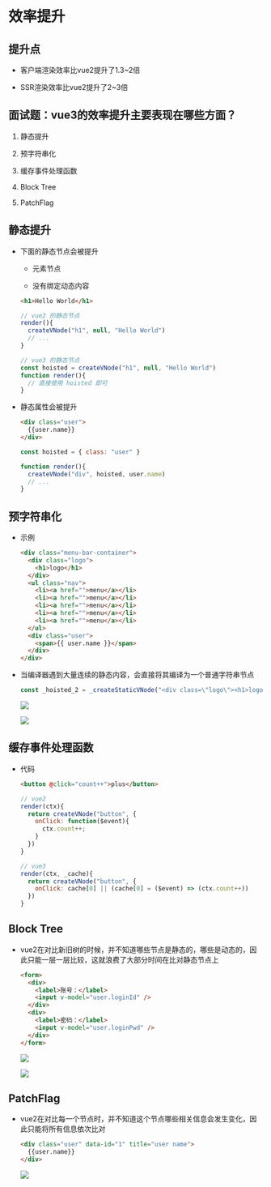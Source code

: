 # 效率提升

## 提升点

  - 客户端渲染效率比vue2提升了1.3\~2倍

  - SSR渲染效率比vue2提升了2\~3倍

## 面试题：vue3的效率提升主要表现在哪些方面？

1.  静态提升

2.  预字符串化

3.  缓存事件处理函数

4.  Block Tree

5.  PatchFlag

## 静态提升

  - 下面的静态节点会被提升

      - 元素节点

      - 没有绑定动态内容

    ```html
    <h1>Hello World</h1>
    ```

    ```javascript
    // vue2 的静态节点
    render(){
      createVNode("h1", null, "Hello World")
      // ...
    }

    // vue3 的静态节点
    const hoisted = createVNode("h1", null, "Hello World")
    function render(){
      // 直接使用 hoisted 即可
    }
    ```

  - 静态属性会被提升

    ```html
    <div class="user">
      {{user.name}}
    </div>
    ```

    ```javascript
    const hoisted = { class: "user" }

    function render(){
      createVNode("div", hoisted, user.name)
      // ...
    }
    ```

## 预字符串化

  - 示例

    ```html
    <div class="menu-bar-container">
      <div class="logo">
        <h1>logo</h1>
      </div>
      <ul class="nav">
        <li><a href="">menu</a></li>
        <li><a href="">menu</a></li>
        <li><a href="">menu</a></li>
        <li><a href="">menu</a></li>
        <li><a href="">menu</a></li>
      </ul>
      <div class="user">
        <span>{{ user.name }}</span>
      </div>
    </div>
    ```

  - 当编译器遇到大量连续的静态内容，会直接将其编译为一个普通字符串节点

    ```javascript
    const _hoisted_2 = _createStaticVNode("<div class=\"logo\"><h1>logo</h1></div><ul class=\"nav\"><li><a href=\"\">menu</a></li><li><a href=\"\">menu</a></li><li><a href=\"\">menu</a></li><li><a href=\"\">menu</a></li><li><a href=\"\">menu</a></li></ul>")
    ```

    ![](image/20200929170205_Mc6oz0SWmT.png)

    ![](image/20200929170304_0QSnyiuQ4L.png)

## 缓存事件处理函数

  - 代码

    ```html
    <button @click="count++">plus</button>
    ```

    ```javascript
    // vue2
    render(ctx){
      return createVNode("button", {
        onClick: function($event){
          ctx.count++;
        }
      })
    }

    // vue3
    render(ctx, _cache){
      return createVNode("button", {
        onClick: cache[0] || (cache[0] = ($event) => (ctx.count++))
      })
    }
    ```

## Block Tree

  - vue2在对比新旧树的时候，并不知道哪些节点是静态的，哪些是动态的，因此只能一层一层比较，这就浪费了大部分时间在比对静态节点上

    ```html
    <form>
      <div>
        <label>账号：</label>
        <input v-model="user.loginId" />
      </div>
      <div>
        <label>密码：</label>
        <input v-model="user.loginPwd" />
      </div>
    </form>
    ```

    ![](image/20200929172002_mUFv2slNYf.png)

    ![](image/20200929172555_ak-z5mqfBz.png)

## PatchFlag

  - vue2在对比每一个节点时，并不知道这个节点哪些相关信息会发生变化，因此只能将所有信息依次比对

    ```html
    <div class="user" data-id="1" title="user name">
      {{user.name}}
    </div>
    ```

    ![](image/20200929172805_6qpB7_rXmq.png)
